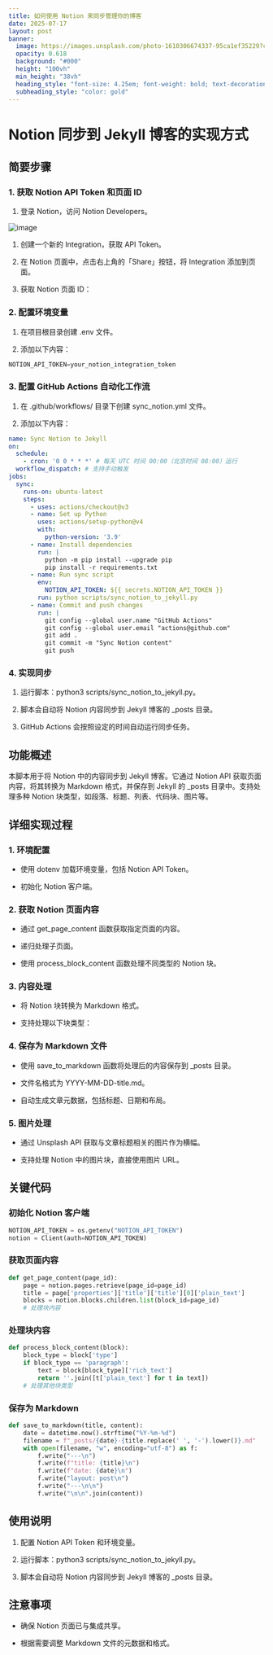 ```yaml
---
title: 如何使用 Notion 来同步管理你的博客
date: 2025-07-17
layout: post
banner:
  image: https://images.unsplash.com/photo-1610306674337-95ca1ef35229?crop=entropy&cs=tinysrgb&fit=max&fm=jpg&ixid=M3w2OTIwMzJ8MHwxfHJhbmRvbXx8fHx8fHx8fDE3NTI3NzcyNjh8&ixlib=rb-4.1.0&q=80&w=1080
  opacity: 0.618
  background: "#000"
  height: "100vh"
  min_height: "38vh"
  heading_style: "font-size: 4.25em; font-weight: bold; text-decoration: underline"
  subheading_style: "color: gold"
---
```


# Notion 同步到 Jekyll 博客的实现方式

## 简要步骤

### 1. 获取 Notion API Token 和页面 ID

1. 登录 Notion，访问 Notion Developers。

![image](https://prod-files-secure.s3.us-west-2.amazonaws.com/a7a0cc5a-89b9-4cda-8686-1fba0ca52f40/d19c1afe-dea5-4312-9333-786b0ba83054/image.png?X-Amz-Algorithm=AWS4-HMAC-SHA256&X-Amz-Content-Sha256=UNSIGNED-PAYLOAD&X-Amz-Credential=ASIAZI2LB4666Y6OXQD7%2F20250717%2Fus-west-2%2Fs3%2Faws4_request&X-Amz-Date=20250717T183427Z&X-Amz-Expires=3600&X-Amz-Security-Token=IQoJb3JpZ2luX2VjEGIaCXVzLXdlc3QtMiJHMEUCIQC6EcrpKA7ZD%2FM1l6UdHA1LQjo%2BGSlwaY0S1%2BUXc0g1DgIgEuHsw0nWCeHWPnSorBkPs34rTEgjtfRtJSxCYuGK3tcq%2FwMIehAAGgw2Mzc0MjMxODM4MDUiDJeAoHCS6Tq7hic9vyrcA3m1ZrFUDSacHuNLyetPOSsmtaIuyY7OBuXyxxAdeqeuzkDXN%2B3aOtqQ%2BRm5Fev2faKkGZZSyuV60qyxpCyzB6AO3%2BYmRFgyrCxmmwk66Wr6ne%2BFRLJJ2gN3qHKAhi9lVX7j2BKGwpK0l63la0%2BYcmG%2FUX245h73D1%2F68SwbSmUdScspoR1Wlmjc%2FhexjdsCqLWNzVmVZfD2wXlKeKigLXp%2FlaMaZuSn3U%2B%2FYrJpT11rK%2BKUC2ExT1iC87P55On%2Bb%2BXAvAdXyLMt6qgzGuH2s5rgN3qsJGJIA6xkwTN7%2FqhiKr2KX3yyx%2BEZS7GEyn91H8e3bJ%2Bm8gZHYTgQMWBQYiqmxTzd6jLfjDICLOYVMcze9ox44BNTE1ixQ6ux4FAnn%2BilpbgYOWEn5rhwd6ihXV5h2CYnbIOnsqsij5D5dxwxnBX2ETgNs6WyaLIWNhM1OenzzxtT9JhZKjzzBzTcFmWALNhWmZqoprtN11skZjpJdyrhfxBm%2FIH9POm7i48HG3z0tCMLY3d8Nk9b%2FUrnT6mwjHxq5nsHU5325OXr32P0xzH%2BYyneZd2tNQpuYidADLMmN7tmVZqD6UL1xyDaH%2F27TiARGXiaZcg0vAocykloOwuwBw5MxVv2uKT9MKvn5MMGOqUBbpzxRDTuYDfeVNOIC%2FypBYGQdMCpL%2Fi%2B5agsgQotvvr7apTO50W13MptVLfOU%2Brjuxv%2FL9T4%2BOJZOaVDm0s2vTziegUf9EeLO6w8w3NCzxNhoi0u4OnfqlfFkAlusLpSHADrd8DmzjX5M1wqwyYzisTwMIyf8gVICsjyPexs%2FH%2FNjSPAO5eB%2BsNauOnnQ%2ByARL9X7SoQst18dg5ukdXhuLxVJ5Vi&X-Amz-Signature=b5ae4c1fc967c4c3c015464efa6cbe05f883a27470104254cf976f6bd3b5401e&X-Amz-SignedHeaders=host&x-amz-checksum-mode=ENABLED&x-id=GetObject)

1. 创建一个新的 Integration，获取 API Token。

1. 在 Notion 页面中，点击右上角的「Share」按钮，将 Integration 添加到页面。

1. 获取 Notion 页面 ID：


### 2. 配置环境变量

1. 在项目根目录创建 .env 文件。

1. 添加以下内容：

```javascript
NOTION_API_TOKEN=your_notion_integration_token
```

### 3. 配置 GitHub Actions 自动化工作流

1. 在 .github/workflows/ 目录下创建 sync_notion.yml 文件。

1. 添加以下内容：

```yaml
name: Sync Notion to Jekyll
on:
  schedule:
    - cron: '0 0 * * *' # 每天 UTC 时间 00:00（北京时间 08:00）运行
  workflow_dispatch: # 支持手动触发
jobs:
  sync:
    runs-on: ubuntu-latest
    steps:
      - uses: actions/checkout@v3
      - name: Set up Python
        uses: actions/setup-python@v4
        with:
          python-version: '3.9'
      - name: Install dependencies
        run: |
          python -m pip install --upgrade pip
          pip install -r requirements.txt
      - name: Run sync script
        env:
          NOTION_API_TOKEN: ${{ secrets.NOTION_API_TOKEN }}
        run: python scripts/sync_notion_to_jekyll.py
      - name: Commit and push changes
        run: |
          git config --global user.name "GitHub Actions"
          git config --global user.email "actions@github.com"
          git add .
          git commit -m "Sync Notion content"
          git push
```

### 4. 实现同步

1. 运行脚本：python3 scripts/sync_notion_to_jekyll.py。

1. 脚本会自动将 Notion 内容同步到 Jekyll 博客的 _posts 目录。

1. GitHub Actions 会按照设定的时间自动运行同步任务。

## 功能概述

本脚本用于将 Notion 中的内容同步到 Jekyll 博客。它通过 Notion API 获取页面内容，将其转换为 Markdown 格式，并保存到 Jekyll 的 _posts 目录中。支持处理多种 Notion 块类型，如段落、标题、列表、代码块、图片等。

## 详细实现过程

### 1. 环境配置

- 使用 dotenv 加载环境变量，包括 Notion API Token。

- 初始化 Notion 客户端。

### 2. 获取 Notion 页面内容

- 通过 get_page_content 函数获取指定页面的内容。

- 递归处理子页面。

- 使用 process_block_content 函数处理不同类型的 Notion 块。

### 3. 内容处理

- 将 Notion 块转换为 Markdown 格式。

- 支持处理以下块类型：


### 4. 保存为 Markdown 文件

- 使用 save_to_markdown 函数将处理后的内容保存到 _posts 目录。

- 文件名格式为 YYYY-MM-DD-title.md。

- 自动生成文章元数据，包括标题、日期和布局。

### 5. 图片处理

- 通过 Unsplash API 获取与文章标题相关的图片作为横幅。

- 支持处理 Notion 中的图片块，直接使用图片 URL。

## 关键代码

### 初始化 Notion 客户端

```python
NOTION_API_TOKEN = os.getenv("NOTION_API_TOKEN")
notion = Client(auth=NOTION_API_TOKEN)
```

### 获取页面内容

```python
def get_page_content(page_id):
    page = notion.pages.retrieve(page_id=page_id)
    title = page['properties']['title']['title'][0]['plain_text']
    blocks = notion.blocks.children.list(block_id=page_id)
    # 处理块内容
```

### 处理块内容

```python
def process_block_content(block):
    block_type = block['type']
    if block_type == 'paragraph':
        text = block[block_type]['rich_text']
        return ''.join([t['plain_text'] for t in text])
    # 处理其他块类型
```

### 保存为 Markdown

```python
def save_to_markdown(title, content):
    date = datetime.now().strftime("%Y-%m-%d")
    filename = f"_posts/{date}-{title.replace(' ', '-').lower()}.md"
    with open(filename, "w", encoding="utf-8") as f:
        f.write("---\n")
        f.write(f"title: {title}\n")
        f.write(f"date: {date}\n")
        f.write("layout: post\n")
        f.write("---\n\n")
        f.write("\n\n".join(content))
```

## 使用说明

1. 配置 Notion API Token 和环境变量。

1. 运行脚本：python3 scripts/sync_notion_to_jekyll.py。

1. 脚本会自动将 Notion 内容同步到 Jekyll 博客的 _posts 目录。

## 注意事项

- 确保 Notion 页面已与集成共享。

- 根据需要调整 Markdown 文件的元数据和格式。